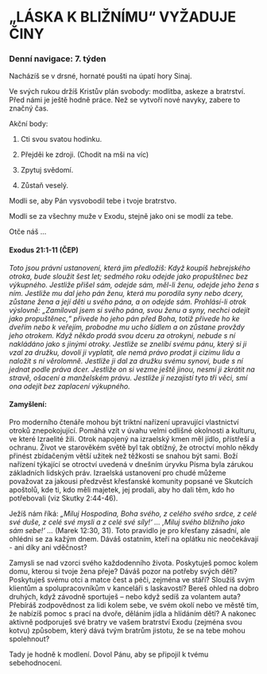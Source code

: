 # „LÁSKA K BLIŽNÍMU“ VYŽADUJE ČINY

### Denní navigace: 7. týden

Nacházíš se v drsné, hornaté poušti na úpatí hory Sinaj.

Ve svých rukou držíš Kristův plán svobody: modlitba, askeze a bratrství. Před námi je ještě hodně práce. Než se vytvoří nové navyky, zabere to značný čas.

Akční body:
1. Cti svou svatou hodinku.

2. Přejděi ke zdroji. (Chodit na mši na víc)

3. Zpytuj svědomí.

4. Zůstaň veselý.

Modli se, aby Pán vysvobodil tebe i tvoje bratrstvo.

Modli se za všechny muže v Exodu, stejně jako oni se modlí za tebe.

Otče náš …


#### Exodus 21:1-11 (ČEP)
*Toto jsou právní ustanovení, která jim předložíš: Když koupíš hebrejského otroka, bude sloužit šest let; sedmého roku odejde jako propuštěnec bez výkupného. Jestliže přišel sám, odejde sám, měl-li ženu, odejde jeho žena s ním. Jestliže mu dal jeho pán ženu, která mu porodila syny nebo dcery, zůstane žena a její děti u svého pána, a on odejde sám. Prohlásí-li otrok výslovně: „Zamiloval jsem si svého pána, svou ženu a syny, nechci odejít jako propuštěnec,“ přivede ho jeho pán před Boha, totiž přivede ho ke dveřím nebo k veřejím, probodne mu ucho šídlem a on zůstane provždy jeho otrokem. Když někdo prodá svou dceru za otrokyni, nebude s ní nakládáno jako s jinými otroky. Jestliže se znelíbí svému pánu, který si ji vzal za družku, dovolí ji vyplatit, ale nemá právo prodat ji cizímu lidu a naložit s ní věrolomně. Jestliže ji dal za družku svému synovi, bude s ní jednat podle práva dcer. Jestliže on si vezme ještě jinou, nesmí ji zkrátit na stravě, ošacení a manželském právu. Jestliže jí nezajistí tyto tři věci, smí ona odejít bez zaplacení výkupného.*

#### Zamyšlení:
Pro moderního čtenáře mohou být triktní nařízení upravující vlastnictví otroků znepokojující. Pomáhá vzít v úvahu velmi odlišné okolnosti a kulturu, ve které Izraelité žili. Otrok napojený na izraelský kmen měl jídlo, přístřeší a ochranu. Život ve starověkém světě byl tak obtížný, že otroctví mohlo někdy přinést zbídačeným větší užitek než těžkosti se snahou být sami. Boží nařízení týkající se otroctví uvedená v dnešním úryvku Písma byla zárukou základních lidských práv. Izraelská ustanovení pro chudé můžeme považovat za jakousi předzvěst křesťanské komunity popsané ve Skutcích apoštolů, kde ti, kdo měli majetek, jej prodali, aby ho dali těm, kdo ho potřebovali (viz Skutky 2:44-46).

Ježíš nám říká: *„Miluj Hospodina, Boha svého, z celého svého srdce, z celé své duše, z celé své mysli a z celé své síly!‘ ... ‚Miluj svého bližního jako sám sebe!‘ ...*  (Marek 12:30, 31). Toto pravidlo je pro křesťany zásadní, ale ohlédni se za kažým dnem. Dáváš ostatním, kteří na oplátku nic neočekávají - ani díky ani vděčnost?

Zamysli se nad vzorci svého každodenního života. Poskytuješ pomoc kolem domu, kterou si tvoje žena přeje? Dáváš pozor na potřeby svých dětí? Poskytuješ svému otci a matce čest a péči, zejména ve stáří? Sloužíš svým klientům a spolupracovníkům v kanceláři s laskavostí? Bereš ohled na dobro druhých, když závodně sportuješ – nebo když sedíš za volantem auta? Přebíráš zodpovědnost za lidi kolem sebe, ve svém okolí nebo ve městě tím, že nabízíš pomoc s prací na dvoře, děláním jídla a hlídáním dětí? A nakonec aktivně podporuješ své bratry ve vašem bratrství Exodu (zejména svou kotvu) způsobem, který dává tvým bratrům jistotu, že se na tebe mohou spolehnout?

Tady je hodně k modlení. Dovol Pánu, aby se připojil k tvému sebehodnocení.
